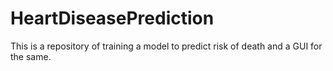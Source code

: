 # HeartDiseasePrediction
This is a repository of training a model to predict risk of death and a GUI for the same.
